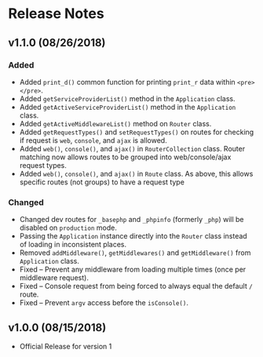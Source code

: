 # Release Notes


## v1.1.0 (08/26/2018)

### Added
* Added `print_d()` common function for printing `print_r` data within `<pre></pre>`.
* Added `getServiceProviderList()` method in the `Application` class.
* Added `getActiveServiceProviderList()` method in the `Application` class.
* Added `getActiveMiddlewareList()` method on `Router` class.
* Added `getRequestTypes()` and `setRequestTypes()` on routes for checking if request is `web`, `console`, and `ajax` is allowed.
* Added `web()`, `console()`, and `ajax()` in `RouterCollection` class. Router matching now allows routes to be grouped into web/console/ajax request types.
* Added `web()`, `console()`, and `ajax()` in `Route` class. As above, this allows specific routes (not groups) to have a request type

### Changed
* Changed dev routes for `_basephp` and `_phpinfo` (formerly `_php`) will be disabled on `production` mode.
* Passing the `Application` instance directly into the `Router` class instead of loading in inconsistent places.
* Removed `addMiddleware()`, `getMiddlewares()` and `getMiddleware()` from `Application` class.
* Fixed – Prevent any middleware from loading multiple times (once per middleware request).
* Fixed – Console request from being forced to always equal the default `/` route.
* Fixed – Prevent `argv` access before the `isConsole()`.


## v1.0.0 (08/15/2018)
* Official Release for version 1
